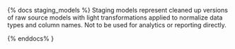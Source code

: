 {% docs staging_models %}
Staging models represent cleaned up versions of raw source models with light transformations
applied to normalize data types and column names. Not to be used for analytics or reporting directly.

{% enddocs% }

